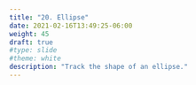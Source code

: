 ```yaml
---
title: "20. Ellipse"
date: 2021-02-16T13:49:25-06:00
weight: 45
draft: true
#type: slide
#theme: white
description: "Track the shape of an ellipse."
---
```



